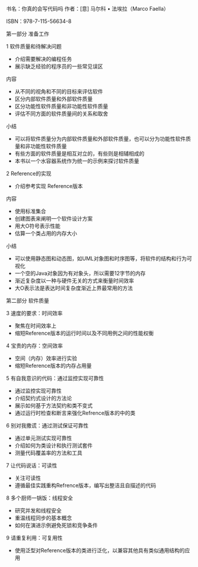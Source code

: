 书名：你真的会写代码吗
作者：[意] 马尔科 • 法埃拉（Marco Faella）

ISBN：978-7-115-56634-8



第一部分 准备工作

1 软件质量和待解决问题

* 介绍需要解决的编程任务
* 展示缺乏经验的程序员的一些常见误区

内容

* 从不同的视角和不同的目标来评估软件
* 区分内部软件质量和外部软件质量
* 区分功能性软件质量和非功能性软件质量
* 评估不同方面的软件质量间的关系和取舍

小结

* 可以将软件质量分为内部软件质量和外部软件质量，也可以分为功能性软件质量和非功能性软件质量
* 有些方面的软件质量是相互对立的，有些则是相辅相成的
* 本书以一个水容器系统作为统一的示例来探讨软件质量

2 Reference的实现

* 介绍参考实现 Reference版本

内容

* 使用标准集合
* 创建图表来阐明一个软件设计方案
* 用大O符号表示性能
* 估算一个类占用的内存大小

小结

* 可以使用静态图和动态图，如UML对象图和时序图等，将软件的结构和行为可视化
* 一个空的Java对象因为有对象头，所以需要12字节的内存
* 渐近复杂度以一种与硬件无关的方式来衡量时间效率
* 大O表示法是表达时间复杂度渐近上界最常用的方法

第二部分 软件质量

3 速度的要求：时间效率

* 聚焦在时间效率上
* 缩短Reference版本的运行时间以及不同用例之间的性能权衡

4 宝贵的内存：空间效率

* 空间（内存）效率进行实验
* 缩短Reference版本的内存占用量

5 有自我意识的代码：通过监控实现可靠性

* 通过监控实现可靠性
* 介绍契约式设计的方法论
* 展示如何基于方法契约和类不变式
* 通过运行时检查和断言来强化Refrence版本的中的类

6 别对我撒谎：通过测试保证可靠性

* 通过单元测试实现可靠性
* 介绍如何为类设计和执行测试套件
* 测量代码覆盖率的方法和工具

7 让代码说话：可读性

* 关注可读性
* 遵循最佳实践重构Refrence版本，编写出整洁且自描述的代码

8 多个厨师一锅饭：线程安全

* 研究并发和线程安全
* 重温线程同步的基本概念
* 如何在演进示例避免死锁和竞争条件

9 请重复利用：可复用性

* 使用泛型对Reference版本的类进行泛化，以兼容其他具有类似通用结构的应用

